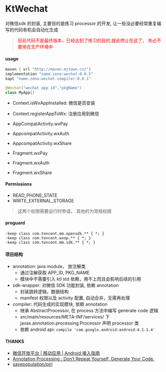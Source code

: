 # KtWechat

对微信sdk 的封装, 主要目的是练习 processor 的开发, 让一些没必要经常重复编写的代码有机会自动化生成

> <font color=red>目前代码不是最终版本，已经达到了练习的目的,就此停止在这了， 务必不要用在生产环境中</font>

#### usage

```groovy
maven { url "http://maven.mjtown.cn/"}
implementation "name.zeno:wechat:0.0.2"
kapt "name.zeno:wechat-compiler:0.0.1"

```

```kotlin
@Wechat("wechat app id","pkgName")
class MyApp{}
```

- Context.isWxAppInstalled:     微信是否安装
- Context.registerAppToWx:      注册应用到微信

- AppCompatActivity.wxPay
- AppcompatActivity.wxAuth
- AppcompatActivity.wxShare

- Fragment.wxPay
- Fragment.wxAuth
- Fragment.wxShare

#### Permissions

- READ_PHONE_STATE
- WRITE_EXTERNAL_STORAGE

> 这两个权限需要运行时申请， 其他的为常规权限

#### proguard
```proguard
-keep class com.tencent.mm.opensdk.** { *; }
-keep class com.tencent.wxop.** { *; }
-keep class com.tencent.mm.sdk.** { *; }
```

#### 项目结构
- annotation: java module， 放注解类
    - 通过注解获取 APP_ID, PKG_NAME
    - 模块中不需要引入 ktl std 依赖，用不上而且会影响后续的引用
- sdk-wrapper: 对微信 SDK 功能封装, 依赖 annotation
    - 封装跳转逻辑，数据结构
    - manifest 权限以及 activity 配置, 自动合并，无需再处理
- compiler: 代码生成的实现模块, 依赖 annotation
    - 继承 AbstractProcessor, 在 process 方法中编写 generate code 逻辑
    - src/main/resources/META-INF/services/ 下 javax.annotation.processing.Processor 声明 processor 类
    - 依赖 android api: `compile 'com.google.android:android:4.1.1.4'`

#### THANKS

- [微信开放平台 | 移动应用 | Android 接入指南][1]
- [Annotation Processing : Don’t Repeat Yourself, Generate Your Code.][2]
- [savepopulation/piri](https://github.com/savepopulation/piri)


[1]:https://open.weixin.qq.com/cgi-bin/showdocument?action=dir_list&t=resource/res_list&id=1417751808
[2]:https://medium.com/@iammert/annotation-processing-dont-repeat-yourself-generate-your-code-8425e60c6657